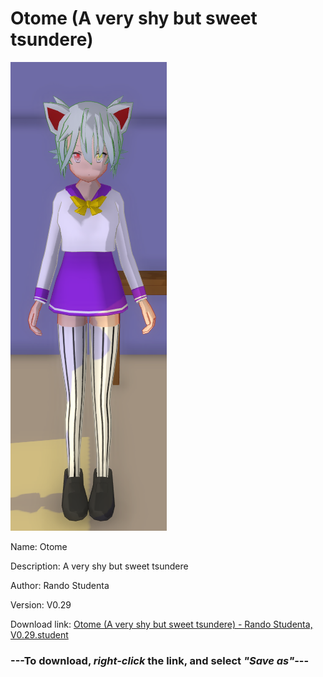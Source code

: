 # Otome (A very shy but sweet tsundere)

<img src = "https://raw.githubusercontent.com/Arbiter1223/Daigaku-Gurashi-Custom-Students/master/Students/Files/Otome%20(A%20very%20shy%20but%20sweet%20tsundere).png">

Name: Otome

Description: A very shy but sweet tsundere

Author: Rando Studenta

Version: V0.29

Download link: <a href="https://raw.githubusercontent.com/Arbiter1223/Daigaku-Gurashi-Custom-Students/master/Students/Files/Otome%20(A%20very%20shy%20but%20sweet%20tsundere)%20-%20Rando%20Studenta%2C%20V0.29.student">Otome (A very shy but sweet tsundere) - Rando Studenta, V0.29.student</a>

### ---**To download, _right-click_ the link, and select _"Save as"_**---
